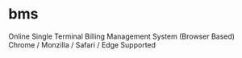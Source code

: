 # bms
Online Single Terminal Billing Management System (Browser Based) Chrome / Monzilla / Safari / Edge Supported
